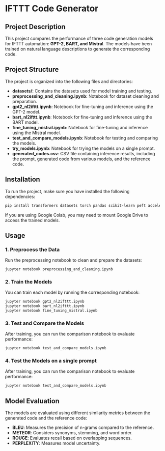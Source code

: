 # IFTTT Code Generator

## Project Description
This project compares the performance of three code generation models for IFTTT automation: **GPT-2, BART, and Mistral**. The models have been trained on natural language descriptions to generate the corresponding code.

## Project Structure
The project is organized into the following files and directories:

- **datasets/**: Contains the datasets used for model training and testing.
- **preprocessing_and_cleaning.ipynb**: Notebook for dataset cleaning and preparation.
- **gpt2_nl2ifttt.ipynb**: Notebook for fine-tuning and inference using the GPT-2 model.
- **bart_nl2ifttt.ipynb**: Notebook for fine-tuning and inference using the BART model.
- **fine_tuning_mistral.ipynb**: Notebook for fine-tuning and inference using the Mistral model.
- **test_and_compare_models.ipynb**: Notebook for testing and comparing the models.
- **try_models.ipynb**: Notebook for trying the models on a single prompt.
- **generated_codes.csv**: CSV file containing inference results, including the prompt, generated code from various models, and the reference code.

## Installation
To run the project, make sure you have installed the following dependencies:

```bash
pip install transformers datasets torch pandas scikit-learn peft accelerate bitsandbytes nltk rouge_score evaluate fuzzywuzzy
```

If you are using Google Colab, you may need to mount Google Drive to access the trained models.

## Usage
### 1. Preprocess the Data
Run the preprocessing notebook to clean and prepare the datasets:
```bash
jupyter notebook preprocessing_and_cleaning.ipynb
```

### 2. Train the Models
You can train each model by running the corresponding notebook:
```bash
jupyter notebook gpt2_nl2ifttt.ipynb
jupyter notebook bart_nl2ifttt.ipynb
jupyter notebook fine_tuning_mistral.ipynb
```

### 3. Test and Compare the Models
After training, you can run the comparison notebook to evaluate performance:
```bash
jupyter notebook test_and_compare_models.ipynb
```

### 4. Test the Models on a single prompt
After training, you can run the comparison notebook to evaluate performance:
```bash
jupyter notebook test_and_compare_models.ipynb
```

## Model Evaluation
The models are evaluated using different similarity metrics between the generated code and the reference code:
- **BLEU**: Measures the precision of n-grams compared to the reference.
- **METEOR**: Considers synonyms, stemming, and word order.
- **ROUGE**: Evaluates recall based on overlapping sequences.
- **PERPLEXITY**: Measures model uncertainty.
